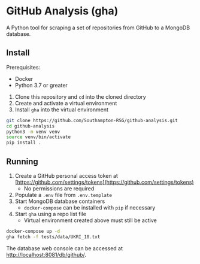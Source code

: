 
# GitHub Analysis (gha)

A Python tool for scraping a set of repositories from GitHub to a MongoDB database.

## Install

Prerequisites:

- Docker
- Python 3.7 or greater

1. Clone this repository and `cd` into the cloned directory
2. Create and activate a virtual environment
3. Install `gha` into the virtual environment

```bash
git clone https://github.com/Southampton-RSG/github-analysis.git
cd github-analysis
python3 -m venv venv
source venv/bin/activate
pip install .
```

## Running

1. Create a GitHub personal access token at [https://github.com/settings/tokens](https://github.com/settings/tokens)
    - No permissions are required
2. Populate a `.env` file from `.env.template`
3. Start MongoDB database containers
    - `docker-compose` can be installed with `pip` if necessary
4. Start `gha` using a repo list file
    - Virtual environment created above must still be active

```bash
docker-compose up -d
gha fetch -f tests/data/UKRI_10.txt
```

The database web console can be accessed at [http://localhost:8081/db/github/](http://localhost:8081/db/github/).
